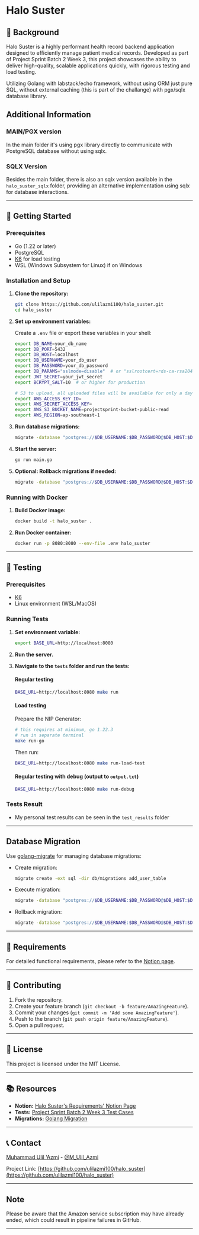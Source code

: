 # Halo Suster

## 🌄 Background

Halo Suster is a highly performant health record backend application designed to efficiently manage patient medical records. Developed as part of Project Sprint Batch 2 Week 3, this project showcases the ability to deliver high-quality, scalable applications quickly, with rigorous testing and load testing.

Utilizing Golang with labstack/echo framework, without using ORM just pure SQL, without external caching (this is part of the challange) with pgx/sqlx database library.

## Additional Information

### MAIN/PGX version
In the main folder it's using pgx library directly to communicate with PostgreSQL database without using sqlx.

### SQLX Version

Besides the main folder, there is also an sqlx version available in the `halo_suster_sqlx` folder, providing an alternative implementation using sqlx for database interactions.


---

## 🚀 Getting Started

### Prerequisites

- Go (1.22 or later)
- PostgreSQL
- [K6](https://k6.io/docs/get-started/installation/) for load testing
- WSL (Windows Subsystem for Linux) if on Windows

### Installation and Setup

1. **Clone the repository:**

    ```bash
    git clone https://github.com/ulilazmi100/halo_suster.git
    cd halo_suster
    ```

2. **Set up environment variables:**

    Create a `.env` file or export these variables in your shell:

    ```bash
    export DB_NAME=your_db_name
    export DB_PORT=5432
    export DB_HOST=localhost
    export DB_USERNAME=your_db_user
    export DB_PASSWORD=your_db_password
    export DB_PARAMS="sslmode=disable"  # or "sslrootcert=rds-ca-rsa2048-g1.pem&sslmode=verify-full" for production
    export JWT_SECRET=your_jwt_secret
    export BCRYPT_SALT=10  # or higher for production

    # S3 to upload, all uploaded files will be available for only a day
    export AWS_ACCESS_KEY_ID=
    export AWS_SECRET_ACCESS_KEY=
    export AWS_S3_BUCKET_NAME=projectsprint-bucket-public-read
    export AWS_REGION=ap-southeast-1
    ```

3. **Run database migrations:**

    ```bash
    migrate -database "postgres://$DB_USERNAME:$DB_PASSWORD@$DB_HOST:$DB_PORT/$DB_NAME?$DB_PARAMS" -path db/migrations up
    ```

4. **Start the server:**

    ```bash
    go run main.go
    ```

5. **Optional: Rollback migrations if needed:**

    ```bash
    migrate -database "postgres://$DB_USERNAME:$DB_PASSWORD@$DB_HOST:$DB_PORT/$DB_NAME?$DB_PARAMS" -path db/migrations down
    ```

### Running with Docker

1. **Build Docker image:**

    ```bash
    docker build -t halo_suster .
    ```

2. **Run Docker container:**

    ```bash
    docker run -p 8080:8080 --env-file .env halo_suster
    ```

---

## 🧪 Testing

### Prerequisites

- [K6](https://k6.io/docs/get-started/installation/)
- Linux environment (WSL/MacOS)

### Running Tests

1. **Set environment variable:**

    ```bash
    export BASE_URL=http://localhost:8080
    ```

2. **Run the server.**

3. **Navigate to the `tests` folder and run the tests:**

    #### Regular testing

    ```bash
    BASE_URL=http://localhost:8080 make run
    ```

    #### Load testing

    Prepare the NIP Generator:

    ```bash
    # this requires at minimum, go 1.22.3
    # run in separate terminal
    make run-go
    ```

    Then run:

    ```bash
    BASE_URL=http://localhost:8080 make run-load-test
    ```

    #### Regular testing with debug (output to `output.txt`)

    ```bash
    BASE_URL=http://localhost:8080 make run-debug
    ```

### Tests Result
- My personal test results can be seen in the `test_results` folder

---

## Database Migration

Use [golang-migrate](https://github.com/golang-migrate/migrate) for managing database migrations:

- Create migration:

    ```bash
    migrate create -ext sql -dir db/migrations add_user_table
    ```

- Execute migration:

    ```bash
    migrate -database "postgres://$DB_USERNAME:$DB_PASSWORD@$DB_HOST:$DB_PORT/$DB_NAME?$DB_PARAMS" -path db/migrations up
    ```

- Rollback migration:

    ```bash
    migrate -database "postgres://$DB_USERNAME:$DB_PASSWORD@$DB_HOST:$DB_PORT/$DB_NAME?$DB_PARAMS" -path db/migrations down
    ```

---

## 📝 Requirements

For detailed functional requirements, please refer to the [Notion page](https://openidea-projectsprint.notion.site/HaloSuster-be1866776fe84c2d8d9eac08ce09b7a5).

---

## 👥 Contributing

1. Fork the repository.
2. Create your feature branch (`git checkout -b feature/AmazingFeature`).
3. Commit your changes (`git commit -m 'Add some AmazingFeature'`).
4. Push to the branch (`git push origin feature/AmazingFeature`).
5. Open a pull request.

---

## 📝 License

This project is licensed under the MIT License.

---

## 📚 Resources

- **Notion:** [Halo Suster's Requirements' Notion Page](https://openidea-projectsprint.notion.site/HaloSuster-be1866776fe84c2d8d9eac08ce09b7a5)
- **Tests:** [Project Sprint Batch 2 Week 3 Test Cases](https://github.com/nandanugg/EniQiloStoreTestCasesPSW2B2?tab=readme-ov-file#for-load-testing)
- **Migrations:** [Golang Migration](https://github.com/golang-migrate/migrate)

---

## 📞 Contact

[Muhammad Ulil 'Azmi](https://github.com/ulilazmi100) - [@M_Ulil_Azmi](https://twitter.com/M_Ulil_Azmi)

Project Link: [https://github.com/ulilazmi100/halo_suster](https://github.com/ulilazmi100/halo_suster)

---

## Note

Please be aware that the Amazon service subscription may have already ended, which could result in pipeline failures in GitHub.

---